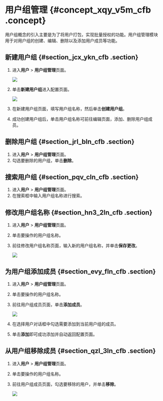 # 用户组管理 {#concept_xqy_v5m_cfb .concept}

用户组概念的引入主要是为了将用户打包，实现批量授权的功能。用户组管理模块用于对用户组的创建、编辑、删除以及添加用户成员等功能。

## 新建用户组 {#section_jcx_ykn_cfb .section}

1.  进入**用户** \> **用户组管理**页面。

    ![](http://static-aliyun-doc.oss-cn-hangzhou.aliyuncs.com/assets/img/18775/153665576410326_zh-CN.jpg)

2.  单击**新建用户组**进入配置页面。

    ![](http://static-aliyun-doc.oss-cn-hangzhou.aliyuncs.com/assets/img/18775/153665576410327_zh-CN.jpg)

3.  在新建用户组页面，填写用户组名称，然后单击**创建用户组**。
4.  成功创建用户组后，单击用户组名称可前往编辑页面，添加、删除用户组成员。

## 删除用户组 {#section_jrl_bln_cfb .section}

1.  进入**用户** \> **用户组管理**页面。
2.  勾选要删除的用户组，单击**删除**。

## 搜索用户组 {#section_pqv_cln_cfb .section}

1.  进入**用户** \> **用户组管理**页面。
2.  在搜索框中输入用户组名称进行搜索。

## 修改用户组名称 {#section_hn3_2ln_cfb .section}

1.  进入**用户** \> **用户组管理**页面。
2.  单击要操作的用户组名称。
3.  前往修改用户组名称页面，输入新的用户组名称，并单击**保存更改**。

    ![](http://static-aliyun-doc.oss-cn-hangzhou.aliyuncs.com/assets/img/18775/153665576410330_zh-CN.jpg)


## 为用户组添加成员 {#section_evy_fln_cfb .section}

1.  进入**用户** \> **用户组管理**页面。
2.  单击要操作的用户组名称。
3.  前往用户组成员页面，单击**添加成员**。

    ![](http://static-aliyun-doc.oss-cn-hangzhou.aliyuncs.com/assets/img/18775/153665576510331_zh-CN.jpg)

4.  在选择用户对话框中勾选需要添加到当前用户组的成员。
5.  单击**添加**即可成功添加并自动返回配置页面。

## 从用户组移除成员 {#section_qzl_3ln_cfb .section}

1.  进入**用户** \> **用户组管理**页面。
2.  单击要操作的用户组名称。
3.  前往用户组成员页面，勾选要移除的用户，并单击**移除**。

    ![](http://static-aliyun-doc.oss-cn-hangzhou.aliyuncs.com/assets/img/18775/153665576510333_zh-CN.jpg)


